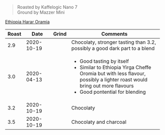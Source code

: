 > Roasted by Kaffelogic Nano 7<br>
> Ground by Mazzer Mini

[Ethiopia Harar Oramia](https://www.greenbeanhouse.co.nz/product/EthiopiaHararOromiaFTO)

| Roast | Date       | Grind | Comments |
|-------|------------|-------|----------
| 2.9   | 2020-10-19 |  | Chocolaty, stronger tasting than 3.2, possibly a good dark part to a blend
| 3.0   | 2020-04-13 |  | <ul><li>Good tasting by itself</li><li>Similar to Ethiopia Yirga Cheffe Oromia but with less flavour,<br>possibly a lighter roast would bring out more flavours</li><li>Good pontential for blending</li></ul>
| 3.2   | 2020-10-19 |  | Chocolaty
| 3.5   | 2020-10-19 |  | Chocolaty and charcoal


